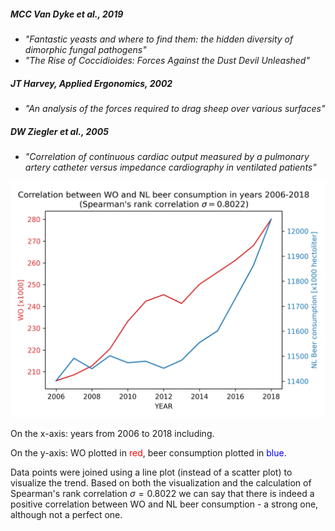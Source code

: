 ##### MCC Van Dyke et al., 2019

* *"Fantastic yeasts and where to find them: the hidden diversity of dimorphic fungal pathogens"*
* *"The Rise of Coccidioides: Forces Against the Dust Devil Unleashed"*
  
##### JT Harvey, Applied Ergonomics, 2002

* *"An analysis of the forces required to drag sheep over various surfaces"*
  
##### DW Ziegler et al., 2005

* *"Correlation of continuous cardiac output measured by a pulmonary artery catheter versus impedance cardiography in ventilated patients"*

![](thereiscorrelation.png)

On the x-axis: years from 2006 to 2018 including. 

On the y-axis: WO plotted in <span style="color:red">red</span>, beer consumption plotted in <span style="color:blue">blue</span>.

Data points were joined using a line plot (instead of a scatter plot) to visualize the trend. Based on both the visualization and the calculation of Spearman's rank correlation $\sigma = 0.8022$ we can say that there is indeed a positive correlation between WO and NL beer consumption - a strong one, although not a perfect one.
